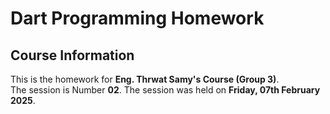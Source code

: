 # Dart Programming Homework

## Course Information
This is the homework for **Eng. Thrwat Samy's Course (Group 3)**.  
The session is Number **02**.
The session was held on **Friday, 07th February 2025**.
